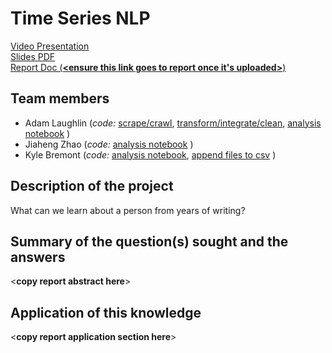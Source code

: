 # Time Series NLP
[Video Presentation](https://github.com/a-laughlin/data-mining-group/blob/master/Group2_TimeSeriesNLP_Part6.mov)  
[Slides PDF](https://github.com/a-laughlin/data-mining-group/blob/master/Group2_TimeSeriesNLP_Part6.pdf)  
[Report Doc (**\<**ensure this link goes to report once it's uploaded**\>**)](https://github.com/a-laughlin/data-mining-group/blob/master/Group2_TimeSeriesNLP_Part4.pdf)  
## Team members
- Adam Laughlin (_code:_ [scrape/crawl]( https://github.com/a-laughlin/data-mining-group/blob/master/adam_scraper.js), [transform/integrate/clean](https://github.com/a-laughlin/data-mining-group/blob/master/adam_transform.py), [analysis notebook](https://github.com/a-laughlin/data-mining-group/blob/master/adam_analysis.ipynb) )
- Jiaheng Zhao (_code:_ [analysis notebook](https://github.com/a-laughlin/data-mining-group/blob/master/data/Jiaheng.ipynb) )
- Kyle Bremont (_code:_ [analysis notebook](https://github.com/a-laughlin/data-mining-group/blob/master/data/Kyle_Analysis.ipynb), [append files to csv](https://github.com/a-laughlin/data-mining-group/blob/master/data/ExtractContent.ipynb) )
## Description of the project
What can we learn about a person from years of writing?
## Summary of the question(s) sought and the answers
  \<**copy report abstract here**\>
## Application of this knowledge
  \<**copy report application section here**\>
